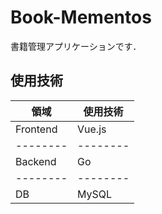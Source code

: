# Book-Mementos
書籍管理アプリケーションです．

## 使用技術

| 領域 |使用技術  |
| -------- | -------- | 
| Frontend     | Vue.js     | 
| -------- | -------- | 
| Backend     | Go     | 
| -------- | -------- | 
| DB     | MySQL     | 


